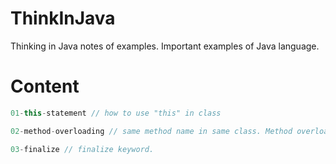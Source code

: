 # ThinkInJava
Thinking in Java notes of examples. Important examples of Java language.

# Content
```java
01-this-statement // how to use "this" in class
```
```java
02-method-overloading // same method name in same class. Method overloading.
```
```java
03-finalize // finalize keyword.
```
